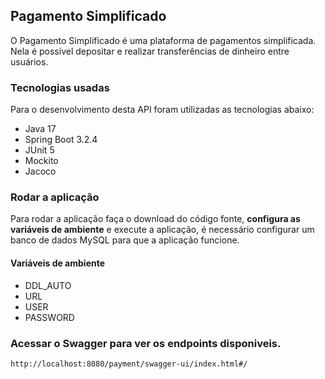 ## Pagamento Simplificado

O Pagamento Simplificado é uma plataforma de pagamentos simplificada. Nela é possível depositar e realizar transferências de dinheiro entre usuários.

### Tecnologias usadas

Para o desenvolvimento desta API foram utilizadas as tecnologias abaixo: 

- Java 17
- Spring Boot 3.2.4
- JUnit 5
- Mockito
- Jacoco

### Rodar a aplicação

Para rodar a aplicação faça o download do código fonte, **configura as variáveis de ambiente** e execute a aplicação, é necessário configurar um banco de dados MySQL para que a aplicação funcione.

#### Variáveis de ambiente

- DDL_AUTO
- URL
- USER
- PASSWORD

### Acessar o Swagger para ver os endpoints disponiveis.

    http://localhost:8080/payment/swagger-ui/index.html#/
